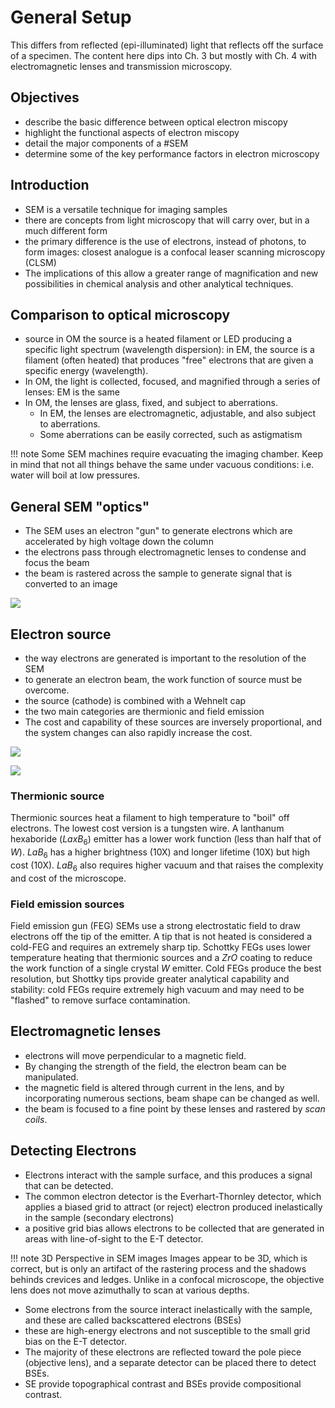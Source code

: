 <!-- 20220905T13:17 -->
# General Setup

This differs from reflected (epi-illuminated) light that reflects off the surface of a specimen.
The content here dips into Ch. 3 but mostly with Ch. 4 with electromagnetic lenses and transmission microscopy.



## Objectives
* describe the basic difference between optical electron miscopy
* highlight the functional aspects of electron miscopy
* detail the major components of a #SEM
* determine some of the key performance factors in electron microscopy



## Introduction
* SEM is a versatile technique for imaging samples
* there are concepts from light microscopy that will carry over, but in a much different form
* the primary difference is the use of electrons, instead of photons, to form images: closest analogue is a confocal leaser scanning microscopy (CLSM)
* The implications of this allow a greater range of magnification and new possibilities in chemical analysis and other analytical techniques.



## Comparison to optical microscopy
* source in OM the source is a heated filament or LED producing a specific light spectrum (wavelength dispersion): in EM, the source is a filament (often heated) that produces "free" electrons that are given a specific energy (wavelength).
* In OM, the light is collected, focused, and magnified through a series of lenses: EM is the same
* In OM, the lenses are glass, fixed, and subject to aberrations.
  * In EM, the lenses are electromagnetic, adjustable, and also subject to aberrations.
  * Some aberrations can be easily corrected, such as astigmatism

!!! note Some SEM machines require evacuating the imaging chamber.
    Keep in mind that not all things behave the same under vacuous conditions: i.e. water will boil at low pressures.



## General SEM "optics"
* The SEM uses an electron "gun" to generate electrons which are accelerated by high voltage down the column
* the electrons pass through electromagnetic lenses to condense and focus the beam
* the beam is rastered across the sample to generate signal that is converted to an image

![](../../attachments/scanning-electron-microscopy-general-setup/general_sem_optics_220905_173348_EST.png)



## Electron source
* the way electrons are generated is important to the resolution of the SEM
* to generate an electron beam, the work function of source must be overcome.
* the source (cathode) is combined with a Wehnelt cap
* the two main categories are thermionic and field emission
* The cost and capability of these sources are inversely proportional, and the system changes can also rapidly increase the cost.

![](../../attachments/scanning-electron-microscopy-general-setup/electron_source_220905_173718_EST.png)

![](../../attachments/scanning-electron-microscopy-general-setup/electron_source_220905_173718_EST.png)


### Thermionic source
Thermionic sources heat a filament to high temperature to "boil" off electrons.
The lowest cost version is a tungsten wire.
A lanthanum hexaboride ($LaxB_{6}$) emitter has a lower work function (less than half that of $W$).
$LaB_{6}$ has a higher brightness (10X) and longer lifetime (10X) but high cost (10X).
$LaB_{6}$ also requires higher vacuum and that raises the complexity and cost of the microscope.


### Field emission sources
Field emission gun (FEG) SEMs use a strong electrostatic field to draw electrons off the tip of the emitter.
A tip that is not heated is considered a cold-FEG and requires an extremely sharp tip.
Schottky FEGs uses lower temperature heating that thermionic sources and a $ZrO$ coating to reduce the work function of a single crystal $W$ emitter.
Cold FEGs produce the best resolution, but Shottky tips provide greater analytical capability and stability: cold FEGs require extremely high vacuum and may need to be "flashed" to remove surface contamination.



## Electromagnetic lenses
* electrons will move perpendicular to a magnetic field.
* By changing the strength of the field, the electron beam can be manipulated.
* the magnetic field is altered through current in the lens, and by incorporating numerous sections, beam shape can be changed as well.
* the beam is focused to a fine point by these lenses and rastered by *scan coils*.



## Detecting Electrons
* Electrons interact with the sample surface, and this produces a signal that can be detected.
* The common electron detector is the Everhart-Thornley detector, which applies a biased grid to attract (or reject) electron produced inelastically in the sample (secondary electrons)
* a positive grid bias allows electrons to be collected that are generated in areas with line-of-sight to the E-T detector.

!!! note 3D Perspective in SEM images
    Images appear to be 3D, which is correct, but is only an artifact of the rastering process and the shadows behinds crevices and ledges.
    Unlike in a confocal microscope, the objective lens does not move azimuthally to scan at various depths.

* Some electrons from the source interact inelastically with the sample, and these are called backscattered electrons (BSEs)
* these are high-energy electrons and not susceptible to the small grid bias on the E-T detector.
* The majority of these electrons are reflected toward the pole piece (objective lens), and a separate detector can be placed there to detect BSEs.
* SE provide topographical contrast and BSEs provide compositional contrast.